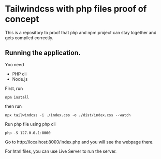 # Tailwindcss with php files proof of concept

This is a repository to proof that php and npm project can stay together and gets compiled correctly.

## Running the application.
Yoo need 

- PHP cli
- Node.js

First, run
```
npm install
```
then run
```
npx tailwindcss -i ./index.css -o ./dist/index.css --watch
```

Run php file using php cli
```
php -S 127.0.0.1:8000
```

Go to http://localhost:8000/index.php and you will see the webpage there.

For html files, you can use Live Server to run the server.
